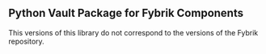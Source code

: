  
## Python Vault Package for Fybrik Components
This versions of this library do not correspond to the
versions of the Fybrik repository.
